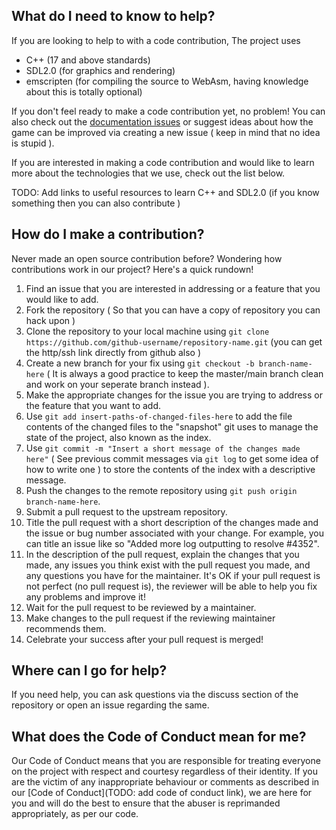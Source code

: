 
## What do I need to know to help?

If you are looking to help to with a code contribution,
The project uses

- C++ (17 and above standards)
- SDL2.0 (for graphics and rendering)
- emscripten (for compiling the source to WebAsm, having knowledge about this is totally optional)

If you don't feel ready to make a code contribution yet, no problem! You can also check out the [documentation issues](https://github.com/Arsenic-ATG/Tetris/issues?q=is%3Aissue+is%3Aopen+label%3Adocumentation) or suggest ideas about how the game can be improved via creating a new issue ( keep in mind that no idea is stupid ).

If you are interested in making a code contribution and would like to learn more about the technologies that we use, check out the list below.

TODO: Add links to useful resources to learn C++ and SDL2.0 (if you know something then you can also contribute )

## How do I make a contribution?

Never made an open source contribution before? Wondering how contributions work in our project? Here's a quick rundown!

1. Find an issue that you are interested in addressing or a feature that you would like to add.
2. Fork the repository ( So that you can have a copy of repository you can hack upon )
3. Clone the repository to your local machine using `git clone https://github.com/github-username/repository-name.git` (you can get the http/ssh link directly from github also )
4. Create a new branch for your fix using `git checkout -b branch-name-here` ( It is always a good practice to keep the master/main branch clean and work on your seperate branch instead ).
5. Make the appropriate changes for the issue you are trying to address or the feature that you want to add.
6. Use `git add insert-paths-of-changed-files-here` to add the file contents of the changed files to the "snapshot" git uses to manage the state of the project, also known as the index.
7. Use `git commit -m "Insert a short message of the changes made here"` ( See previous commit messages via `git log` to get some idea of how to write one ) to store the contents of the index with a descriptive message.
8. Push the changes to the remote repository using `git push origin branch-name-here`.
9. Submit a pull request to the upstream repository.
10. Title the pull request with a short description of the changes made and the issue or bug number associated with your change. For example, you can title an issue like so "Added more log outputting to resolve #4352".
11. In the description of the pull request, explain the changes that you made, any issues you think exist with the pull request you made, and any questions you have for the maintainer. It's OK if your pull request is not perfect (no pull request is), the reviewer will be able to help you fix any problems and improve it!
12. Wait for the pull request to be reviewed by a maintainer.
13. Make changes to the pull request if the reviewing maintainer recommends them.
14. Celebrate your success after your pull request is merged!

## Where can I go for help?

If you need help, you can ask questions via the discuss section of the repository or open an issue regarding the same.

## What does the Code of Conduct mean for me?

Our Code of Conduct means that you are responsible for treating everyone on the project with respect and courtesy regardless of their identity. If you are the victim of any inappropriate behaviour or comments as described in our [Code of Conduct](TODO: add code of conduct link), we are here for you and will do the best to ensure that the abuser is reprimanded appropriately, as per our code.
